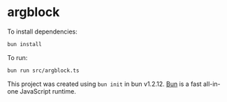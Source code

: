 # argblock

To install dependencies:

```bash
bun install
```

To run:

```bash
bun run src/argblock.ts
```

This project was created using `bun init` in bun v1.2.12. [Bun](https://bun.sh) is a fast all-in-one JavaScript runtime.

